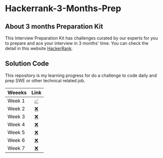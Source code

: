 # Hackerrank-3-Months-Prep

## About 3 months Preparation Kit
This Interview Preparation Kit has challenges curated by our experts for you to prepare and ace your interview in 3 months' time. You can check the detail in this website [HackerRank](https://www.hackerrank.com/).

## Solution Code 
This repository is my learning progress for do a challenge to code daily and prep SWE or other technical related job. 

| Weeeks     | Link |
|:---------------------|:-----:|
| Week 1 |  [✅](https://github.com/abliskan/Hackerrank-3-Months-Prep/tree/main/Week1) |
| Week 2 |  [❌]() |
| Week 3 |  [❌]() |
| Week 4 |  [❌]() |
| Week 5 |  [❌]() |
| Week 6 |  [❌]() |
| Week 7 |  [❌]() |
